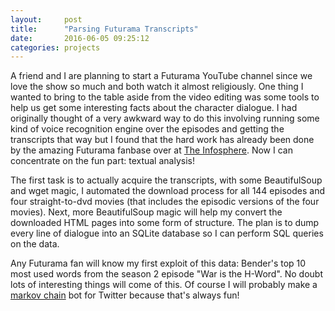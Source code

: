 ```yaml
---
layout:     post
title:      "Parsing Futurama Transcripts"
date:       2016-06-05 09:25:12
categories: projects
---
```

A friend and I are planning to start a Futurama YouTube channel since we love the show so much and both watch it almost religiously. One thing I wanted to bring to the table aside from the video editing was some tools to help us get some interesting facts about the character dialogue. I had originally thought of a very awkward way to do this involving running some kind of voice recognition engine over the episodes and getting the transcripts that way but I found that the hard work has already been done by the amazing Futurama fanbase over at [The Infosphere](https://theinfosphere.org/Episode_Transcript_Listing). Now I can concentrate on the fun part: textual analysis!
<!--more-->
The first task is to actually acquire the transcripts, with some BeautifulSoup and wget magic, I automated the download process for all 144 episodes and four straight-to-dvd movies (that includes the episodic versions of the four movies). Next, more BeautifulSoup magic will help my convert the downloaded HTML pages into some form of structure. The plan is to dump every line of dialogue into an SQLite database so I can perform SQL queries on the data.

Any Futurama fan will know my first exploit of this data: Bender's top 10 most used words from the season 2 episode "War is the H-Word". No doubt lots of interesting things will come of this. Of course I will probably make a [markov chain](/samp/2016-06-06-parsing-futurama-transcripts) bot for Twitter because that's always fun!
